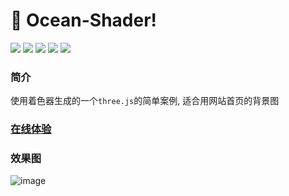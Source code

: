 # 🚀 Ocean-Shader!

<div>
  <img src="https://img.shields.io/github/languages/top/fengtianxi001/turbine_large_screen">
  <img src="https://travis-ci.org/boennemann/badges.svg?branch=master">
  <img src="https://img.shields.io/github/issues/fengtianxi001/ocean-shader">
  <img src="https://img.shields.io/github/forks/fengtianxi001/ocean-shader">
  <img src="https://img.shields.io/github/stars/fengtianxi001/ocean-shader">
</div>

### 简介
  使用着色器生成的一个`three.js`的简单案例, 适合用网站首页的背景图
  
### [在线体验](http://112.124.22.244/ocean-shader/index.html)

### 效果图 
![image](https://github.com/fengtianxi001/Ocean-Shader/blob/main/screenshot/1.gif?raw=true)
